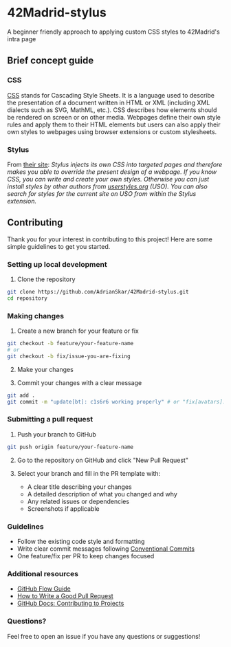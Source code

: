 # 42Madrid-stylus
A beginner friendly approach to applying custom CSS styles to 42Madrid's intra page

## Brief concept guide

### CSS

[CSS](https://developer.mozilla.org/en-US/docs/Web/CSS) stands for Cascading Style Sheets. It is a language used to describe the presentation of a document written in HTML or XML (including XML dialects such as SVG, MathML, etc.). CSS describes how elements should be rendered on screen or on other media. Webpages define their own style rules and apply them to their HTML elements but users can also apply their own styles to webpages using browser extensions or custom stylesheets.

### Stylus

From [their site](https://add0n.com/stylus.html): _Stylus injects its own CSS into targeted pages and therefore makes you able to override the present design of a webpage. If you know CSS, you can write and create your own styles. Otherwise you can just install styles by other authors from [userstyles.org](userstyles.org) (USO). You can also search for styles for the current site on USO from within the Stylus extension._

## Contributing

Thank you for your interest in contributing to this project! Here are some simple guidelines to get you started.

### Setting up local development

1. Clone the repository
```bash
git clone https://github.com/AdrianSkar/42Madrid-stylus.git
cd repository
```

### Making changes

1. Create a new branch for your feature or fix
```bash
git checkout -b feature/your-feature-name
# or
git checkout -b fix/issue-you-are-fixing
```

2. Make your changes

3. Commit your changes with a clear message
```bash
git add .
git commit -m "update[bt]: c1s6r6 working properly" # or "fix[avatars]: thumbnail size to 250%"
```

### Submitting a pull request

1. Push your branch to GitHub
```bash
git push origin feature/your-feature-name
```

2. Go to the repository on GitHub and click "New Pull Request"

3. Select your branch and fill in the PR template with:
   - A clear title describing your changes
   - A detailed description of what you changed and why
   - Any related issues or dependencies
   - Screenshots if applicable

### Guidelines

- Follow the existing code style and formatting
- Write clear commit messages following [Conventional Commits](https://www.conventionalcommits.org/)
- One feature/fix per PR to keep changes focused

### Additional resources

- [GitHub Flow Guide](https://guides.github.com/introduction/flow/)
- [How to Write a Good Pull Request](https://github.blog/2015-01-21-how-to-write-the-perfect-pull-request/)
- [GitHub Docs: Contributing to Projects](https://docs.github.com/en/get-started/quickstart/contributing-to-projects)

### Questions?

Feel free to open an issue if you have any questions or suggestions!